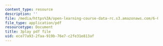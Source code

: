 ```yaml
---
content_type: resource
description: ''
file: /media/https%3A/open-learning-course-data-rc.s3.amazonaws.com/6-042j-mathematics-for-computer-science-spring-2015/ece77a932faa919b76e7c2fe31e813af_n4KKgKpp--0.pdf
file_type: application/pdf
resourcetype: Document
title: 3play pdf file
uid: ece77a93-2faa-919b-76e7-c2fe31e813af
---
```

